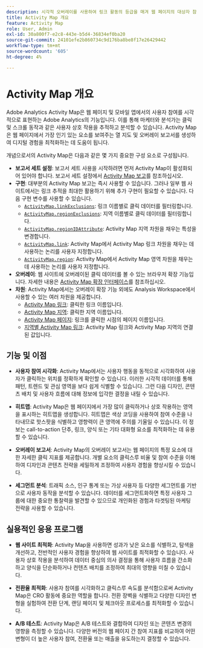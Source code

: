 ```yaml
---
description: 시각적 오버레이를 사용하여 링크 활동의 등급을 매겨 웹 페이지의 대상자 참여를 모니터링합니다.
title: Activity Map 개요
feature: Activity Map
role: User, Admin
exl-id: 30a800f7-e2c8-443e-b5d4-36834ef0ba20
source-git-commit: 24101efe2b860734c9d176ba8be8f17e26429442
workflow-type: tm+mt
source-wordcount: '605'
ht-degree: 4%

---
```


# Activity Map 개요

Adobe Analytics Activity Map은 웹 페이지 및 모바일 앱에서의 사용자 참여를 시각적으로 표현하는 Adobe Analytics의 기능입니다. 이를 통해 마케터와 분석가는 클릭 및 스크롤 동작과 같은 사용자 상호 작용을 추적하고 분석할 수 있습니다. Activity Map은 웹 페이지에서 가장 인기 있는 요소를 보여주는 열 지도 및 오버레이 보고서를 생성하여 디지털 경험을 최적화하는 데 도움이 됩니다.

개념으로서의 Activity Map은 다음과 같은 몇 가지 중요한 구성 요소로 구성됩니다.

* **보고서 세트 설정**: 보고서 세트 사용을 시작하려면 먼저 Activity Map이 활성화되어 있어야 합니다. 보고서 세트 설정에서 [Activity Map 보고](/help/admin/admin/c-manage-report-suites/c-edit-report-suites/activity-map.md)를 참조하십시오.
* **구현**: 대부분의 Activity Map 보고는 즉시 사용할 수 있습니다. 그러나 일부 웹 사이트에서는 링크 추적을 최대한 활용하기 위해 추가 구현이 필요할 수 있습니다. 다음 구현 변수를 사용할 수 있습니다.
   * [`ActivityMap.linkExclusions`](/help/implement/vars/config-vars/activitymap-linkexclusions.md): 링크 이름별로 클릭 데이터를 필터링합니다.
   * [`ActivityMap.regionExclusions`](/help/implement/vars/config-vars/activitymap-regionexclusions.md): 지역 이름별로 클릭 데이터를 필터링합니다.
   * [`ActivityMap.regionIDAttribute`](/help/implement/vars/config-vars/activitymap-regionidattribute.md): Activity Map 지역 차원을 채우는 특성을 변경합니다.
   * [`ActivityMap.link`](/help/implement/vars/functions/activitymap-link.md): Activity Map에서 Activity Map 링크 차원을 채우는 데 사용하는 논리를 사용자 지정합니다.
   * [`ActivityMap.region`](/help/implement/vars/functions/activitymap-region.md): Activity Map에서 Activity Map 영역 차원을 채우는 데 사용하는 논리를 사용자 지정합니다.
* **오버레이**: 웹 사이트에 오버레이된 클릭 데이터를 볼 수 있는 브라우저 확장 기능입니다. 자세한 내용은 [Activity Map 확장 인터페이스](overlay/overview.md)를 참조하십시오.
* **차원**: Activity Map에서는 오버레이 확장 기능 외에도 Analysis Workspace에서 사용할 수 있는 여러 차원을 제공합니다.
   * [Activity Map 링크](/help/components/dimensions/activity-map-link.md): 클릭한 링크 이름입니다.
   * [Activity Map 지역](/help/components/dimensions/activity-map-region.md): 클릭한 지역 이름입니다.
   * [Activity Map 페이지](/help/components/dimensions/activity-map-page.md): 링크를 클릭한 시점의 페이지 이름입니다.
   * [지역별 Activity Map 링크](/help/components/dimensions/activity-map-link-by-region.md): Activity Map 링크와 Activity Map 지역의 연결된 값입니다.

## 기능 및 이점

* **사용자 참여 시각화**: Activity Map에서는 사용자 행동을 동적으로 시각화하여 사용자가 클릭하는 위치를 정확하게 확인할 수 있습니다. 이러한 시각적 데이터를 통해 패턴, 트렌드 및 관심 영역을 보다 쉽게 식별할 수 있습니다. 그런 다음 디자인, 콘텐츠 배치 및 사용자 흐름에 대해 정보에 입각한 결정을 내릴 수 있습니다.

* **히트맵**: Activity Map은 웹 페이지에서 가장 많이 클릭하거나 상호 작용하는 영역을 표시하는 히트맵을 생성합니다. 히트맵은 색상 코딩을 사용하여 참여 수준을 나타내므로 핫스팟을 식별하고 영향력이 큰 영역에 주의를 기울일 수 있습니다. 이 정보는 call-to-action 단추, 링크, 양식 또는 기타 대화형 요소를 최적화하는 데 유용할 수 있습니다.

* **오버레이 보고서**: Activity Map의 오버레이 보고서는 웹 페이지의 특정 요소에 대한 자세한 클릭 지표를 제공합니다. 개별 요소의 클릭스루 비율 및 참여 수준을 이해하여 디자인과 콘텐츠 전략을 세밀하게 조정하여 사용자 경험을 향상시킬 수 있습니다.

* **세그먼트 분석**: 트래픽 소스, 인구 통계 또는 가상 사용자 등 다양한 세그먼트를 기반으로 사용자 동작을 분석할 수 있습니다. 데이터를 세그먼트화하면 특정 사용자 그룹에 대한 중요한 통찰력을 발견할 수 있으므로 개인화된 경험과 타겟팅된 마케팅 전략을 사용할 수 있습니다.

## 실용적인 응용 프로그램

* **웹 사이트 최적화**: Activity Map을 사용하면 성과가 낮은 요소를 식별하고, 탐색을 개선하고, 전반적인 사용자 경험을 향상하여 웹 사이트를 최적화할 수 있습니다. 사용자 상호 작용을 분석하여 데이터 중심의 의사 결정을 통해 사용자 흐름을 간소화하고 양식을 단순화하거나 컨텐츠 배치를 조정하여 최대의 영향을 미칠 수 있습니다.

* **전환율 최적화**: 사용자 참여를 시각화하고 클릭스루 속도를 분석함으로써 Activity Map은 CRO 활동에 중요한 역할을 합니다. 전환 장벽을 식별하고 다양한 디자인 변형을 실험하여 전환 단계, 랜딩 페이지 및 체크아웃 프로세스를 최적화할 수 있습니다.

* **A/B 테스트**: Activity Map은 A/B 테스트와 결합하여 디자인 또는 콘텐츠 변경의 영향을 측정할 수 있습니다. 다양한 버전의 웹 페이지 간 참여 지표를 비교하여 어떤 변형이 더 높은 사용자 참여, 전환율 또는 매출을 유도하는지 결정할 수 있습니다.

